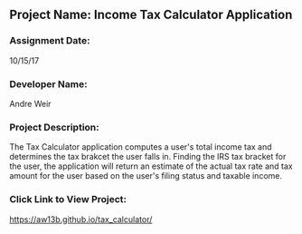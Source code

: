 ## Project Name:  Income Tax Calculator Application

### Assignment Date:  
10/15/17

### Developer Name:  
Andre Weir

### Project Description:
The Tax Calculator application computes a user's total income tax and determines the tax brakcet the user falls in. Finding the IRS tax bracket for the user, the application will return an estimate of the actual tax rate and tax amount for the user based on the user's filing status and taxable income. 

### Click Link to View Project:
https://aw13b.github.io/tax_calculator/



